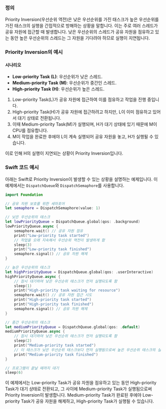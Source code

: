 ### 정의

Priority Inversion(우선순위 역전)은 낮은 우선순위를 가진 태스크가 높은 우선순위를 가진 태스크의 실행을 간접적으로 방해하는 상황을 말합니다. 이는 주로 여러 스레드가 공유 자원에 접근할 때 발생합니다. 낮은 우선순위의 스레드가 공유 자원을 점유하고 있는 동안 높은 우선순위의 스레드는 그 자원을 기다려야 하므로 실행이 지연됩니다.

### Priority Inversion의 예시

#### 시나리오
- **Low-priority Task (L)**: 우선순위가 낮은 스레드.
- **Medium-priority Task (M)**: 우선순위가 중간인 스레드.
- **High-priority Task (H)**: 우선순위가 높은 스레드.

1. Low-priority Task(L)가 공유 자원에 접근하여 이를 점유하고 작업을 진행 중입니다.
2. High-priority Task(H)가 공유 자원에 접근하려고 하지만, L이 이미 점유하고 있어서 대기 상태로 전환됩니다.
3. 이때 Medium-priority Task(M)가 실행되며, H가 대기 상태에 있기 때문에 M이 CPU를 점유합니다.
4. M이 작업을 완료한 후에야 L이 계속 실행되어 공유 자원을 놓고, H가 실행될 수 있습니다.

이로 인해 H의 실행이 지연되는 상황이 Priority Inversion입니다.
### Swift 코드 예시

아래는 Swift로 Priority Inversion이 발생할 수 있는 상황을 설명하는 예제입니다. 이 예제에서는 `DispatchQueue`와 `DispatchSemaphore`를 사용합니다.

```swift
import Foundation

// 공유 자원 보호를 위한 세마포어
let semaphore = DispatchSemaphore(value: 1)

// 낮은 우선순위의 태스크
let lowPriorityQueue = DispatchQueue.global(qos: .background)
lowPriorityQueue.async {
    semaphore.wait() // 공유 자원 점유
    print("Low-priority task started")
    // 작업을 오래 지속해서 우선순위 역전이 발생하게 함
    sleep(3)
    print("Low-priority task finished")
    semaphore.signal() // 공유 자원 해제
}

// 높은 우선순위의 태스크
let highPriorityQueue = DispatchQueue.global(qos: .userInteractive)
highPriorityQueue.async {
    // 잠시 대기하여 낮은 우선순위 태스크가 먼저 실행되도록 함
    sleep(1)
    print("High-priority task waiting for resource")
    semaphore.wait() // 공유 자원 접근 시도
    print("High-priority task started")
    print("High-priority task finished")
    semaphore.signal() // 공유 자원 해제
}

// 중간 우선순위의 태스크
let mediumPriorityQueue = DispatchQueue.global(qos: .default)
mediumPriorityQueue.async {
    // 잠시 대기하여 낮은 우선순위 태스크가 먼저 실행되도록 함
    sleep(2)
    print("Medium-priority task started")
    // 이 태스크가 낮은 우선순위 태스크보다 먼저 실행됨으로써 높은 우선순위 태스크의 실행을 더 지연시킴
    print("Medium-priority task finished")
}

// 프로그램이 끝날 때까지 대기
sleep(6)
```

이 예제에서는 Low-priority Task가 공유 자원을 점유하고 있는 동안 High-priority Task가 대기 상태로 전환되고, 그 사이에 Medium-priority Task가 실행됨으로써 Priority Inversion이 발생합니다. Medium-priority Task가 완료된 후에야 Low-priority Task가 공유 자원을 해제하고, High-priority Task가 실행될 수 있습니다.
